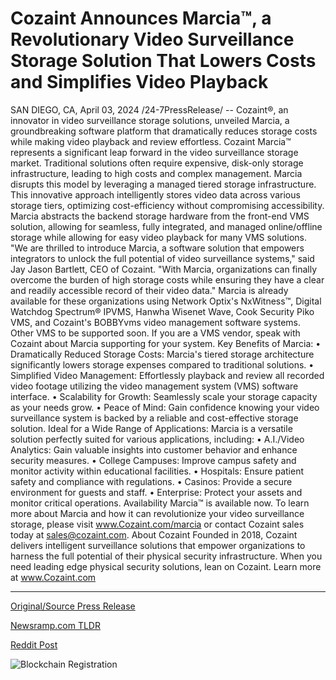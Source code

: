 # Cozaint Announces Marcia™, a Revolutionary Video Surveillance Storage Solution That Lowers Costs and Simplifies Video Playback

SAN DIEGO, CA, April 03, 2024 /24-7PressRelease/ -- Cozaint®, an innovator in video surveillance storage solutions, unveiled Marcia, a groundbreaking software platform that dramatically reduces storage costs while making video playback and review effortless.  Cozaint Marcia™ represents a significant leap forward in the video surveillance storage market. Traditional solutions often require expensive, disk-only storage infrastructure, leading to high costs and complex management. Marcia disrupts this model by leveraging a managed tiered storage infrastructure.   This innovative approach intelligently stores video data across various storage tiers, optimizing cost-efficiency without compromising accessibility. Marcia abstracts the backend storage hardware from the front-end VMS solution, allowing for seamless, fully integrated, and managed online/offline storage while allowing for easy video playback for many VMS solutions.  "We are thrilled to introduce Marcia, a software solution that empowers integrators to unlock the full potential of video surveillance systems," said Jay Jason Bartlett, CEO of Cozaint. "With Marcia, organizations can finally overcome the burden of high storage costs while ensuring they have a clear and readily accessible record of their video data."  Marcia is already available for these organizations using Network Optix's NxWitness™, Digital Watchdog Spectrum® IPVMS, Hanwha Wisenet Wave, Cook Security Piko VMS, and Cozaint's BOBBYvms video management software systems. Other VMS to be supported soon. If you are a VMS vendor, speak with Cozaint about Marcia supporting for your system.  Key Benefits of Marcia: •	Dramatically Reduced Storage Costs: Marcia's tiered storage architecture significantly lowers storage expenses compared to traditional solutions. •	Simplified Video Management: Effortlessly playback and review all recorded video footage utilizing the video management system (VMS) software interface. •	Scalability for Growth: Seamlessly scale your storage capacity as your needs grow. •	Peace of Mind: Gain confidence knowing your video surveillance system is backed by a reliable and cost-effective storage solution.  Ideal for a Wide Range of Applications: Marcia is a versatile solution perfectly suited for various applications, including: •	A.I./Video Analytics: Gain valuable insights into customer behavior and enhance security measures. •	College Campuses: Improve campus safety and monitor activity within educational facilities. •	Hospitals: Ensure patient safety and compliance with regulations. •	Casinos: Provide a secure environment for guests and staff. •	Enterprise: Protect your assets and monitor critical operations.  Availability Marcia™ is available now. To learn more about Marcia and how it can revolutionize your video surveillance storage, please visit www.Cozaint.com/marcia or contact Cozaint sales today at sales@cozaint.com.  About Cozaint Founded in 2018, Cozaint delivers intelligent surveillance solutions that empower organizations to harness the full potential of their physical security infrastructure. When you need leading edge physical security solutions, lean on Cozaint. Learn more at www.Cozaint.com 

---

[Original/Source Press Release](https://www.24-7pressrelease.com/press-release/509768/cozaint-announces-marcia-a-revolutionary-video-surveillance-storage-solution-that-lowers-costs-and-simplifies-video-playback)
                    

[Newsramp.com TLDR](None) 



[Reddit Post](https://www.reddit.com/r/GamingNewsRamp/comments/1bumdpt/cozaint_unveils_marcia_revolutionary_video/) 



![Blockchain Registration](https://cdn.newsramp.app/24-7PressRelease/qrcode/244/3/zealppr7.webp)